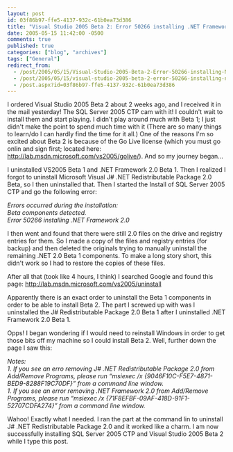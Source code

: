 ```yaml
---
layout: post
id: 03f86b97-ffe5-4137-932c-61b0ea73d386
title: "Visual Studio 2005 Beta 2: Error 50266 installing .NET Framework 2.0"
date: 2005-05-15 11:42:00 -0500
comments: true
published: true
categories: ["blog", "archives"]
tags: ["General"]
redirect_from: 
  - /post/2005/05/15/Visual-Studio-2005-Beta-2-Error-50266-installing-NET-Framework-20
  - /post/2005/05/15/visual-studio-2005-beta-2-error-50266-installing-net-framework-20
  - /post.aspx?id=03f86b97-ffe5-4137-932c-61b0ea73d386
---
```

<!-- more -->
<P>I ordered Visual Studio 2005 Beta 2 about 2 weeks ago, and I received it in the mail yesterday! The SQL Server 2005 CTP cam with it! I couldn't wait to install them and start playing. I didn't play around much with Beta 1; I just didn't make the point to spend much time with it (There are so many things to learn/do I can hardly find the time for it all.) One of the reasons I'm so excited about Beta 2 is because of the Go Live license (which you must go onlin and sign first; located here: <A href="http://lab.msdn.microsoft.com/vs2005/golive/">http://lab.msdn.microsoft.com/vs2005/golive/</A>). And so my journey began...</P>
<P>I uninstalled VS2005 Beta 1 and .NET Framework 2.0 Beta 1. Then I realized I forgot to uninstall Microsoft Visual J# .NET Redistributable Package 2.0 Beta, so I then uninstalled that. Then I started the Install of SQL Server 2005 CTP and go the following error:</P>
<P><EM>Errors occurred during the installation:<BR>Beta components detected.<BR>Error 50266 installing .NET Framework 2.0</EM></P>
<P>I then went and found that there were still 2.0 files on the drive and registry entries for them. So I made a copy of the files and registry entries (for backup) and then deleted the originals trying to manually uninstall the remaining .NET 2.0 Beta 1 components. To make&nbsp;a long story short, this didn't work so I had to restore the copies of these files.</P>
<P>After all that (took like 4 hours, I think) I searched Google and found this page: <A href="http://lab.msdn.microsoft.com/vs2005/uninstall">http://lab.msdn.microsoft.com/vs2005/uninstall</A></P>
<P>Apparently there is an exact order to uninstall the Beta 1 components in order to be able to install Beta 2. The part I screwed up with was I uninstalled the J# Redistributable Package 2.0 Beta 1 after I uninstalled .NET Framework 2.0 Beta 1.</P>
<P>Opps! I began wondering if I would need to reinstall Windows in order to get those bits off my machine so I could install Beta 2. Well, further down the page I saw this:</P>
<P><EM>Notes:<BR>1. If you see an erro removing J# .NET Redistributable Package 2.0 from Add/Remove Programs, please run &#8220;msiexec /x {9046F10C-F5E7-4871-BED9-8288F19C70DF}&#8221; from a command line window.<BR>1. If you see an error removing .NET Framework 2.0 from Add/Remove Programs, please run &#8220;msiexec /x {71F8EFBF-09AF-418D-91F1-52707CDFA274}&#8221; from a command line window.</EM></P>
<P>Wahoo! Exactly what I needed. I ran the part at the command lin to uninstall J# .NET Redistributable Package 2.0 and it worked like a charm. I am now successfully installing SQL Server 2005 CTP and Visual Studio 2005 Beta 2 while I type this post.</P>
